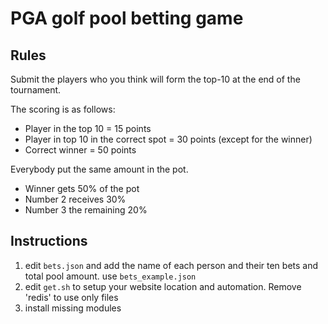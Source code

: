 
# PGA golf pool betting game

## Rules

Submit the players who you think will form the top-10 at the end of the tournament.

The scoring is as follows:  
- Player in the top 10 = 15 points  
- Player in top 10 in the correct spot = 30 points (except for the winner)  
- Correct winner = 50 points  

Everybody put the same amount in the pot.  
- Winner gets 50% of the pot  
- Number 2 receives 30%  
- Number 3 the remaining 20%  

## Instructions

1. edit ```bets.json``` and add the name of each person and their ten bets and total pool amount. use ```bets_example.json```
2. edit ```get.sh``` to setup your website location and automation. Remove 'redis' to use only files
3. install missing modules
